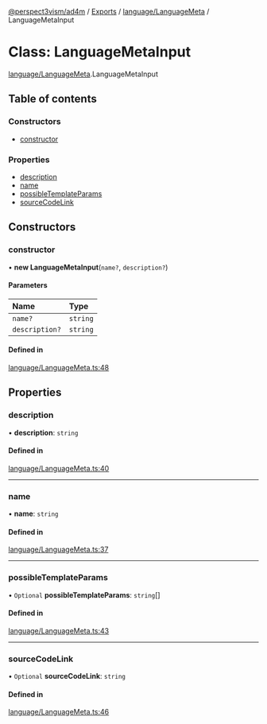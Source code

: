 [@perspect3vism/ad4m](../README.md) / [Exports](../modules.md) / [language/LanguageMeta](../modules/language_LanguageMeta.md) / LanguageMetaInput

# Class: LanguageMetaInput

[language/LanguageMeta](../modules/language_LanguageMeta.md).LanguageMetaInput

## Table of contents

### Constructors

- [constructor](language_LanguageMeta.LanguageMetaInput.md#constructor)

### Properties

- [description](language_LanguageMeta.LanguageMetaInput.md#description)
- [name](language_LanguageMeta.LanguageMetaInput.md#name)
- [possibleTemplateParams](language_LanguageMeta.LanguageMetaInput.md#possibletemplateparams)
- [sourceCodeLink](language_LanguageMeta.LanguageMetaInput.md#sourcecodelink)

## Constructors

### constructor

• **new LanguageMetaInput**(`name?`, `description?`)

#### Parameters

| Name | Type |
| :------ | :------ |
| `name?` | `string` |
| `description?` | `string` |

#### Defined in

[language/LanguageMeta.ts:48](https://github.com/perspect3vism/ad4m-executor/blob/5a19b63d/core/src/language/LanguageMeta.ts#L48)

## Properties

### description

• **description**: `string`

#### Defined in

[language/LanguageMeta.ts:40](https://github.com/perspect3vism/ad4m-executor/blob/5a19b63d/core/src/language/LanguageMeta.ts#L40)

___

### name

• **name**: `string`

#### Defined in

[language/LanguageMeta.ts:37](https://github.com/perspect3vism/ad4m-executor/blob/5a19b63d/core/src/language/LanguageMeta.ts#L37)

___

### possibleTemplateParams

• `Optional` **possibleTemplateParams**: `string`[]

#### Defined in

[language/LanguageMeta.ts:43](https://github.com/perspect3vism/ad4m-executor/blob/5a19b63d/core/src/language/LanguageMeta.ts#L43)

___

### sourceCodeLink

• `Optional` **sourceCodeLink**: `string`

#### Defined in

[language/LanguageMeta.ts:46](https://github.com/perspect3vism/ad4m-executor/blob/5a19b63d/core/src/language/LanguageMeta.ts#L46)
